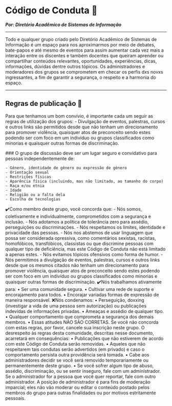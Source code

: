 # Código de Conduta 📜
***Por: Diretório Acadêmico de Sistemas de Informação***

----------

Todo e qualquer grupo criado pelo Diretório Acadêmico de Sistemas de Informação é um espaço para nos aproximarmos por meio de debates, bate-papos e até mesmo de eventos para assim aumentar cada vez mais a interação entre os discentes e também docentes que queiram aprender ou compartilhar conteúdos relevantes, oportunidades, experiências, dicas, informações, dúvidas dentre outros tópicos. Os administradores e moderadores dos grupos se comprometem em checar os perfis dxs novxs ingressantes, a fim de garantir a segurança, o respeito e a harmonia do espaço.

----------

## Regras de publicação 📣


Para que tenhamos um bom convívio, é importante cada um seguir as regras de utilização dos grupos:
    - Divulgação de eventos, palestras, cursos e outros links são permitidos desde que não tenham um direcionamento para promover violência, quaisquer atos de preconceito sendo estes podendo ser com foco em um indivíduo ou grupos classificados como minorias e quaisquer outras formas de discriminação.
    
### O grupo de discussão deve ser um lugar seguro e convidativo para pessoas independentemente de:

    - Gênero, identidade de gênero ou expressão de gênero
    - Orientação sexual
    - Restrições físicas
    - Aparência física (incluindo, mas não limitado, ao tamanho do corpo)
    - Raça e/ou etnia
    - Idade
    - Religião ou a falta dela
    - Escolha de tecnologias
✔️Como membro deste grupo, você concorda que:
    - Nós somos, coletivamente e individualmente, comprometidos com a segurança e inclusão.
    - Nós adotamos a política de tolerância zero para assédio, perseguições ou discriminações.
    - Nós respeitamos os limites, identidade e privacidade das pessoas.
    - Nós nos abstemos de usar linguagem que possa ser considerada opressiva, como comentários sexistas, racistas, homofóbicos, transfóbicos, classistas ou que discrimine pessoas com qualquer tipo de deficiência, mas este Código de Conduta não está limitado a apenas estes.
    - Nós evitamos tópicos ofensivos como forma de humor.
    - Nós permitimos a divulgação de eventos, palestras, cursos e outros links desde que os mesmos citados não tenham um direcionamento para promover violência, quaisquer atos de preconceito sendo estes podendo ser com foco em um indivíduo ou grupos classificados como minorias e quaisquer outras formas de discriminação.
✔️Nós trabalhamos ativamente para:
    • Ser uma comunidade segura.
    • Cultivar uma rede de suporte e encorajamento para todos.
    • Encorajar variadas formas de expressão de maneira responsável.
❌Nós condenamos:
    • Perseguição, doxxing (investigar a vida de uma pessoa sem autorização) ou publicações indevidas de informações privadas.
    • Ameaças e assédio de qualquer tipo.
    • Qualquer comportamento que comprometa a segurança dos demais membros.
    • Essas atitudes NÃO SÃO CORRETAS. Se você não concorda com estas regras, por favor, cancele sua inscrição neste grupo.
O desrespeito às regras desta comunidade, descritas nesse documento, acarretará em consequências:
    • Publicações que não estiverem de acordo com este Código de Conduta serão removidas.
    • Aqueles que não respeitarem tais condutas serão advertidos (em privado) e caso o comportamento persista outra providência será tomada.
    • Cabe aos administradores decidir se você será removido temporariamente ou permanentemente deste grupo.
    • Se você sofrer algum tipo de abuso, assédio, discriminação, ou se sentir inseguro, fale com um administrador. Se o administrador for a pessoa que você quer reportar, fale com outro administrador.
A posição de administrador é para fins de moderação imparcial; eles não vão moderar ou editar o conteúdo postado pelos membros do grupo para outras finalidades ou por motivos estritamente pessoais.
